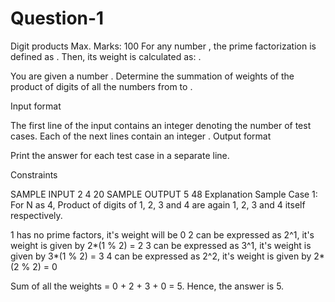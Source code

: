 # Question-1

Digit products
Max. Marks: 100
For any number , the prime factorization is defined as . Then, its weight  is calculated as:  .  

You are given a number . Determine the summation of weights of the product of digits of all the numbers from  to .

Input format

The first line of the input contains an integer  denoting the number of test cases.
Each of the next  lines contain an integer .
Output format

Print the answer for each test case in a separate line.

Constraints



SAMPLE INPUT 
2
4
20
SAMPLE OUTPUT 
5
48
Explanation
Sample Case 1: For N as 4, Product of digits of 1, 2, 3 and 4 are again 1, 2, 3 and 4 itself respectively.

1 has no prime factors, it's weight will be 0
2 can be expressed as 2^1, it's weight is given by 2*(1 % 2) = 2
3 can be expressed as 3^1, it's weight is given by 3*(1 % 2) = 3
4 can be expressed as 2^2, it's weight is given by 2*(2 % 2) = 0

Sum of all the weights = 0 + 2 + 3 + 0 = 5. Hence, the answer is 5.